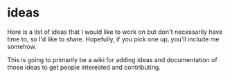 ideas
=====

Here is a list of ideas that I would like to work on but don't necessarily have time to, so I'd like to share. Hopefully, if you pick one up, you'll include me somehow.

This is going to primarily be a wiki for adding ideas and documentation of those ideas to get people interested and contributing.
